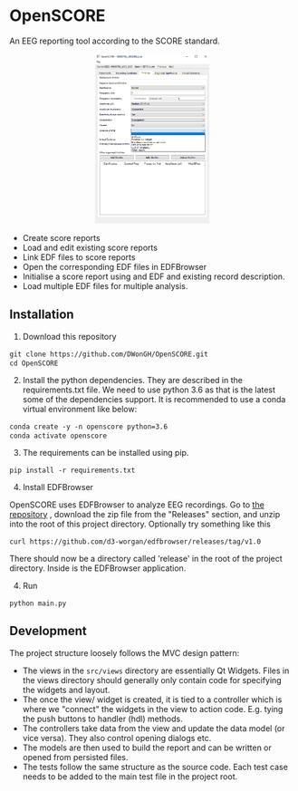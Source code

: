 # OpenSCORE
An EEG reporting tool according to the SCORE standard.

<p align="center">
  <img height="300" src="OpenSCORE.png">
</p>

- Create score reports
- Load and edit existing score reports
- Link EDF files to score reports
- Open the corresponding EDF files in EDFBrowser
- Initialise a score report using and EDF and existing
record description.
- Load multiple EDF files for multiple analysis.

## Installation

1. Download this repository
```shell script
git clone https://github.com/DWonGH/OpenSCORE.git
cd OpenSCORE
```

2. Install the python dependencies. They are described in the requirements.txt file.
We need to use python 3.6 as that is the latest some of the dependencies support. It 
is recommended to use a conda virtual environment like below:
```shell script
conda create -y -n openscore python=3.6
conda activate openscore
```

3. The requirements can be installed using pip.
```shell script
pip install -r requirements.txt
```

4. Install EDFBrowser  

OpenSCORE uses EDFBrowser to analyze EEG recordings. Go to [the repository](https://github.com/d3-worgan/edfbrowser/releases/tag/v1.0)
, download the zip file from the "Releases" section, and unzip into the root of this project directory.
Optionally try something like this
```shell script
curl https://github.com/d3-worgan/edfbrowser/releases/tag/v1.0
```

There should now be a directory called 'release' in the root of the project directory.
Inside is the EDFBrowser application.

4. Run
```shell script
python main.py
```

## Development
The project structure loosely follows the MVC design pattern:
- The views in the ```src/views``` directory are essentially Qt Widgets. 
Files in the views directory should generally only contain code for specifying the 
widgets and layout.
- The once the view/ widget is created, it is tied to a controller which is where we
"connect" the widgets in the view to action code. E.g. tying the push
buttons to handler (hdl) methods.
- The controllers take data from the view and update the data model (or vice
versa). They also control opening dialogs etc.
- The models are then used to build the report and can be written or opened
from persisted files.
- The tests follow the same structure as the source code. Each test case needs
to be added to the main test file in the project root.
